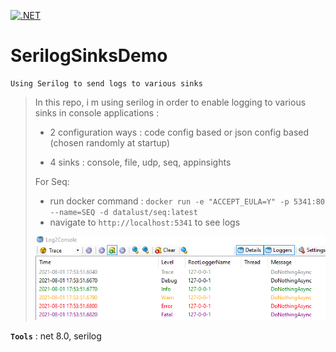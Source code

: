 [![.NET](https://github.com/aimenux/SerilogSinksDemo/actions/workflows/ci.yml/badge.svg?branch=main)](https://github.com/aimenux/SerilogSinksDemo/actions/workflows/ci.yml)

# SerilogSinksDemo
```
Using Serilog to send logs to various sinks
```

> In this repo, i m using serilog in order to enable logging to various sinks in console applications :
>
> - 2 configuration ways : code config based or json config based (chosen randomly at startup)
>
> - 4 sinks : console, file, udp, seq, appinsights
>
> For Seq: 
> - run docker command : `docker run -e "ACCEPT_EULA=Y" -p 5341:80 --name=SEQ -d datalust/seq:latest`
> - navigate to `http://localhost:5341` to see logs 
> 
> ![SerilogSinksDemo](Screenshots/SerilogSinksDemo.png)
>

**`Tools`** : net 8.0, serilog